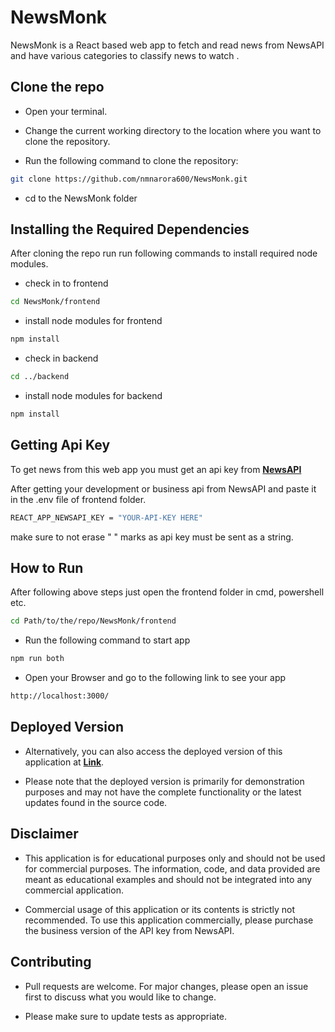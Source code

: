 # __NewsMonk__

NewsMonk is a React based web app to fetch and read news from NewsAPI and have various categories to classify news to watch .

## Clone the repo
* Open your terminal.

* Change the current working directory to the location where you want to clone the repository.

* Run the following command to clone the repository:
```bash
git clone https://github.com/nmnarora600/NewsMonk.git
```
* cd to the NewsMonk folder

## Installing the Required Dependencies

After cloning the repo run run following commands to install required node modules.

* check in to frontend
```bash
cd NewsMonk/frontend
```
* install node modules for frontend
```bash
npm install
```
* check in backend
```bash
cd ../backend
```
* install node modules for backend
```bash
npm install
```

## Getting Api Key

To get news from this web app you must get an api key from __[NewsAPI](https://newsapi.org/)__

After getting your development or business api from NewsAPI and paste it in the .env file of frontend folder.

```bash
REACT_APP_NEWSAPI_KEY = "YOUR-API-KEY HERE"
```
make sure to not erase " " marks as api key must be sent as a string.

## How to Run

After following above steps just open the frontend folder in cmd, powershell etc.
```bash
cd Path/to/the/repo/NewsMonk/frontend
```
* Run the following command to start app

```bash
npm run both
```
* Open your Browser and go to the following link to see your app 

```bash
http://localhost:3000/
```

## Deployed Version
* Alternatively, you can also access the deployed version of this application at __[Link](https://www.icodewithcoffee.ml)__.

* Please note that the deployed version is primarily for demonstration purposes and may not have the complete functionality or the latest updates found in the source code.

## Disclaimer

* This application is for educational purposes only and should not be used for commercial purposes. The information, code, and data provided are meant as educational examples and should not be integrated into any commercial application.

* Commercial usage of this application or its contents is strictly not recommended. To use this application commercially, please purchase the business version of the API key from NewsAPI.

## Contributing

* Pull requests are welcome. For major changes, please open an issue first
to discuss what you would like to change.

* Please make sure to update tests as appropriate.

